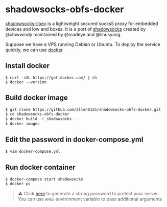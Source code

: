 shadowsocks-obfs-docker
=================

[shadowsocks-libev][1] is a lightweight secured socks5 proxy for embedded
devices and low end boxes.  It is a port of [shadowsocks][2] created by
@clowwindy maintained by @madeye and @linusyang.

Suppose we have a VPS running Debian or Ubuntu.
To deploy the service quickly, we can use [docker][3].

## Install docker

```
$ curl -sSL https://get.docker.com/ | sh
$ docker --version
```

## Build docker image

```bash
$ git clone https://github.com/allen0125/shadowsocks-obfs-docker.git
$ cd shadowsocks-obfs-docker
$ docker build -t shadowsocks .
$ docker images
```
## Edit the password in docker-compose.yml

```bash
$ vim docker-compose.yml
```

## Run docker container

```bash
$ docker-compose start shadowsocks
$ docker ps
```

> :warning: Click [here][6] to generate a strong password to protect your server.
> You can use `ARGS` environment variable to pass additional arguments


[1]: https://github.com/shadowsocks/shadowsocks-libev
[2]: https://shadowsocks.org/en/index.html
[3]: https://github.com/docker/docker
[4]: https://hub.docker.com/r/vimagick/shadowsocks-libev/
[5]: https://badge.imagelayers.io/vimagick/shadowsocks-libev:latest.svg
[6]: https://duckduckgo.com/?q=password+12&t=ffsb&ia=answer
[7]: https://github.com/docker/compose
[8]: https://shadowsocks.org/en/download/clients.html
